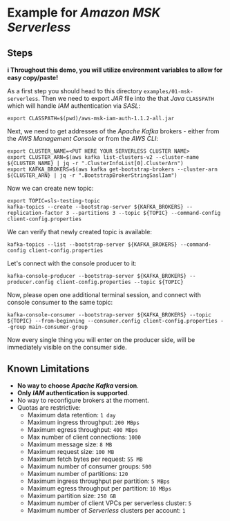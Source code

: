 # Example for *Amazon MSK Serverless*

## Steps

**ℹ️ Throughout this demo, you will utilize environment variables to allow for easy copy/paste!**

As a first step you should head to this directory `examples/01-msk-serverless`. Then we need to export *JAR* file into the that *Java* `CLASSPATH` which will handle *IAM* authentication via *SASL*:

```shell
export CLASSPATH=$(pwd)/aws-msk-iam-auth-1.1.2-all.jar
```

Next, we need to get addresses of the *Apache Kafka* brokers - either from the *AWS Management Console* or from the *AWS CLI*:

```shell
export CLUSTER_NAME=<PUT HERE YOUR SERVERLESS CLUSTER NAME>
export CLUSTER_ARN=$(aws kafka list-clusters-v2 --cluster-name ${CLUSTER_NAME} | jq -r ".ClusterInfoList[0].ClusterArn")
export KAFKA_BROKERS=$(aws kafka get-bootstrap-brokers --cluster-arn ${CLUSTER_ARN} | jq -r ".BootstrapBrokerStringSaslIam")
```

Now we can create new topic:

```shell
export TOPIC=sls-testing-topic
kafka-topics --create --bootstrap-server ${KAFKA_BROKERS} --replication-factor 3 --partitions 3 --topic ${TOPIC} --command-config client-config.properties
```

We can verify that newly created topic is available:

```shell
kafka-topics --list --bootstrap-server ${KAFKA_BROKERS} --command-config client-config.properties
```

Let's connect with the console producer to it:

```shell
kafka-console-producer --bootstrap-server ${KAFKA_BROKERS} --producer.config client-config.properties --topic ${TOPIC}
```

Now, please open one additional terminal session, and connect with console consumer to the same topic:

```shell
kafka-console-consumer --bootstrap-server ${KAFKA_BROKERS} --topic ${TOPIC} --from-beginning --consumer.config client-config.properties --group main-consumer-group
```

Now every single thing you will enter on the producer side, will be immediately visible on the consumer side.

## Known Limitations

- **No way to choose *Apache Kafka* version**.
- **Only *IAM* authentication is supported**.
- No way to reconfigure brokers at the moment.
- Quotas are restrictive:
  - Maximum data retention: `1 day`
  - Maximum ingress throughput: `200 MBps`
  - Maximum egress throughput: `400 MBps`
  - Max number of client connections: `1000`
  - Maximum message size: `8 MB`
  - Maximum request size: `100 MB`
  - Maximum fetch bytes per request: `55 MB`
  - Maximum number of consumer groups: `500`
  - Maximum number of partitions: `120`
  - Maximum ingress throughput per partition: `5 MBps`
  - Maximum egress throughput per partition: `10 MBps`
  - Maximum partition size: `250 GB`
  - Maximum number of client VPCs per serverless cluster: `5`
  - Maximum number of *Serverless* clusters per account: `1`

